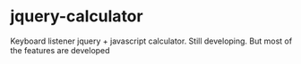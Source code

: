 jquery-calculator
=================

Keyboard listener jquery + javascript calculator. Still developing. But most of the features are developed